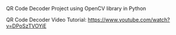 QR Code Decoder Project using OpenCV library in Python

QR Code Decoder Video Tutorial: https://www.youtube.com/watch?v=DPoSzTVOYiE

